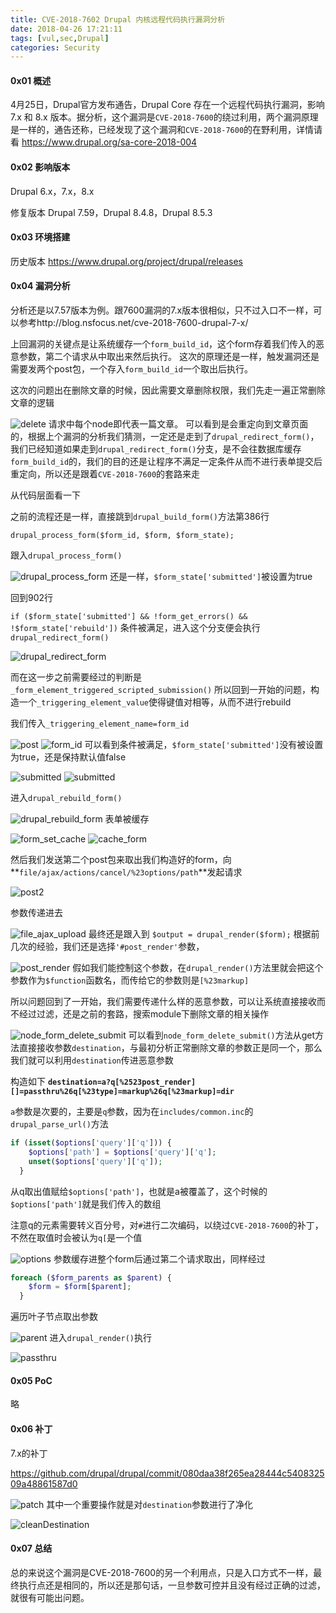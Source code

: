 ```yaml
---
title: CVE-2018-7602 Drupal 内核远程代码执行漏洞分析
date: 2018-04-26 17:21:11
tags: [vul,sec,Drupal]
categories: Security
---
```


#### 0x01 概述
4月25日，Drupal官方发布通告，Drupal Core 存在一个远程代码执行漏洞，影响 7.x 和 8.x 版本。据分析，这个漏洞是`CVE-2018-7600`的绕过利用，两个漏洞原理是一样的，通告还称，已经发现了这个漏洞和`CVE-2018-7600`的在野利用，详情请看 https://www.drupal.org/sa-core-2018-004

#### 0x02 影响版本
Drupal 6.x，7.x，8.x

修复版本
Drupal 7.59，Drupal 8.4.8，Drupal 8.5.3

#### 0x03 环境搭建
历史版本
https://www.drupal.org/project/drupal/releases

#### 0x04 漏洞分析
分析还是以7.57版本为例。跟7600漏洞的7.x版本很相似，只不过入口不一样，可以参考http://blog.nsfocus.net/cve-2018-7600-drupal-7-x/

上回漏洞的关键点是让系统缓存一个`form_build_id`，这个form存着我们传入的恶意参数，第二个请求从中取出来然后执行。
这次的原理还是一样，触发漏洞还是需要发两个post包，一个存入`form_build_id`一个取出后执行。

这次的问题出在删除文章的时候，因此需要文章删除权限，我们先走一遍正常删除文章的逻辑

![delete](https://ob5vt1k7f.qnssl.com/VGL3Y)
请求中每个node即代表一篇文章。
可以看到是会重定向到文章页面的，根据上个漏洞的分析我们猜测，一定还是走到了`drupal_redirect_form()`，我们已经知道如果走到`drupal_redirect_form()`分支，是不会往数据库缓存`form_build_id`的，我们的目的还是让程序不满足一定条件从而不进行表单提交后重定向，所以还是跟着`CVE-2018-7600`的套路来走

从代码层面看一下

之前的流程还是一样，直接跳到`drupal_build_form()`方法第386行
```
drupal_process_form($form_id, $form, $form_state);
```
跟入`drupal_process_form()`

![drupal_process_form](https://ob5vt1k7f.qnssl.com/w0cQZ)
还是一样，`$form_state['submitted']`被设置为true

回到902行

`if ($form_state['submitted'] && !form_get_errors() && !$form_state['rebuild'])`
条件被满足，进入这个分支便会执行`drupal_redirect_form()`

![drupal_redirect_form](https://ob5vt1k7f.qnssl.com/aoYne)

而在这一步之前需要经过的判断是`_form_element_triggered_scripted_submission()`
所以回到一开始的问题，构造一个`_triggering_element_value`使得键值对相等，从而不进行rebuild

我们传入`_triggering_element_name=form_id`

![post](https://ob5vt1k7f.qnssl.com/UBCWM)
![form_id](https://ob5vt1k7f.qnssl.com/Rbrm4)
可以看到条件被满足，`$form_state['submitted']`没有被设置为true，还是保持默认值false

![submitted](https://ob5vt1k7f.qnssl.com/UYLtu)
![submitted](https://ob5vt1k7f.qnssl.com/o98bE)

进入`drupal_rebuild_form()`

![drupal_rebuild_form](https://ob5vt1k7f.qnssl.com/WdeFV)
表单被缓存

![form_set_cache](https://ob5vt1k7f.qnssl.com/MCCPJ)
![cache_form](https://ob5vt1k7f.qnssl.com/U5Tej)

然后我们发送第二个post包来取出我们构造好的form，向**`file/ajax/actions/cancel/%23options/path`**发起请求

![post2](https://ob5vt1k7f.qnssl.com/voiue)

参数传递进去

![file_ajax_upload](https://ob5vt1k7f.qnssl.com/luJMk)
最终还是跟入到
`$output = drupal_render($form);`
根据前几次的经验，我们还是选择`'#post_render'`参数，

![post_render](https://ob5vt1k7f.qnssl.com/GV3Rc)
假如我们能控制这个参数，在`drupal_render()`方法里就会把这个参数作为`$function`函数名，而传给它的参数则是`[%23markup]`

所以问题回到了一开始，我们需要传递什么样的恶意参数，可以让系统直接接收而不经过过滤，还是之前的套路，搜索module下删除文章的相关操作

![node_form_delete_submit](https://ob5vt1k7f.qnssl.com/niMWz)
可以看到`node_form_delete_submit()`方法从get方法直接接收参数`destination`，与最初分析正常删除文章的参数正是同一个，那么我们就可以利用`destination`传进恶意参数

构造如下
**`destination=a?q[%2523post_render][]=passthru%26q[%23type]=markup%26q[%23markup]=dir`**

`a`参数是次要的，主要是`q`参数，因为在`includes/common.inc`的`drupal_parse_url()`方法

```php
if (isset($options['query']['q'])) {
    $options['path'] = $options['query']['q'];
    unset($options['query']['q']);
  }
```
从q取出值赋给`$options['path']`，也就是a被覆盖了，这个时候的`$options['path']`就是我们传入的数组

注意q的元素需要转义百分号，对`#`进行二次编码，以绕过`CVE-2018-7600`的补丁，不然在取值时会被认为`q[`是一个值

![options](https://ob5vt1k7f.qnssl.com/s4o7s)
参数缓存进整个form后通过第二个请求取出，同样经过

```php
foreach ($form_parents as $parent) {
    $form = $form[$parent];
  }
```
遍历叶子节点取出参数

![parent](https://ob5vt1k7f.qnssl.com/Wgz3w)
进入`drupal_render()`执行

![passthru](https://ob5vt1k7f.qnssl.com/SsmNM)

#### 0x05 PoC
略

#### 0x06 补丁
7.x的补丁

https://github.com/drupal/drupal/commit/080daa38f265ea28444c540832509a48861587d0

![patch](https://ob5vt1k7f.qnssl.com/2Zhjq)
其中一个重要操作就是对`destination`参数进行了净化

![cleanDestination](http://ob5vt1k7f.qnssl.com/CaZPF)

#### 0x07 总结
总的来说这个漏洞是CVE-2018-7600的另一个利用点，只是入口方式不一样，最终执行点还是相同的，所以还是那句话，一旦参数可控并且没有经过正确的过滤，就很有可能出问题。













